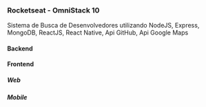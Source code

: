 ### Rocketseat - OmniStack 10

Sistema de Busca de Desenvolvedores utilizando NodeJS, Express, MongoDB, ReactJS, React Native, Api GitHub, Api Google Maps

#### Backend

#### Frontend

##### Web

##### Mobile
